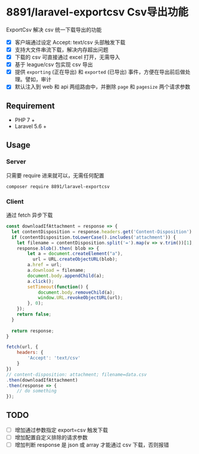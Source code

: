 # 8891/laravel-exportcsv Csv导出功能

ExportCsv 解决 csv 统一下载导出的功能
- [x] 客户端通过设定 Accept: text/csv 头部触发下载
- [x] 支持大文件串流下载，解决内存超出问题
- [x] 下载的 csv 可直接通过 excel 打开，无需导入
- [x] 基于 league/csv 包实现 csv 导出
- [x] 提供 ```exporting``` (正在导出) 和 ```exported``` (已导出) 事件，方便在导出前后做处理。譬如，审计
- [x] 默认注入到 web 和 api 两组路由中，并删除 ```page``` 和 ```pagesize``` 两个请求参数

## Requirement
* PHP 7 +
* Laravel 5.6 + 

## Usage

### Server
只需要 require 进来就可以，无需任何配置 
```
composer require 8891/laravel-exportcsv
```


### Client
通过 fetch 异步下载
```javascript
const downloadIfAttachment = response => {
  let contentDisposition = response.headers.get('Content-Disposition') || '';
  if (contentDisposition.toLowerCase().includes('attachment')) {
    let filename = contentDisposition.split('=').map(v => v.trim())[1];
    response.blob().then( blob => {
        let a = document.createElement("a"),
          url = URL.createObjectURL(blob);
        a.href = url;
        a.download = filename;
        document.body.appendChild(a);
        a.click();
        setTimeout(function() {
            document.body.removeChild(a);
            window.URL.revokeObjectURL(url);  
        }, 0); 
    });
    return false;
  }
  
  return response;
}

fetch(url, {
    headers: {
        'Accept': 'text/csv'
    }
})
// content-disposition: attachment; filename=data.csv
.then(downloadIfAttachment)
.then(response => {
    // do something
});
```

## TODO
- [ ] 增加通过参数指定 export=csv 触发下载
- [ ] 增加配置自定义排除的请求参数
- [ ] 增加判断 response 是 json 或 array 才能通过 csv 下载，否则报错
